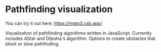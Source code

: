 # Pathfinding visualization

You can try it out here: https://mgto3.csb.app/

Visualization of pathfinding algorithms written in JavaScript. Currently includes AStar and Dijkstra's algorithm. Options to create obstacles that block or slow pathfinding.